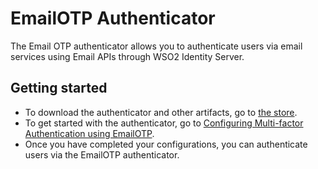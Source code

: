 # EmailOTP Authenticator
 
The Email OTP authenticator allows you to authenticate users via email services using Email APIs through WSO2 Identity Server. 
 
## Getting started
 - To download the authenticator and other artifacts, go to [the store](https://store.wso2.com/store/assets/isconnector/details/9edc37f6-873c-408c-a532-bbb386d71e08).
 - To get started with the authenticator, go to [Configuring Multi-factor Authentication using EmailOTP](config.md).
 - Once you have completed your configurations, you can authenticate users via the EmailOTP authenticator.
 
